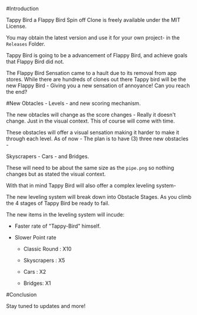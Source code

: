 #Introduction 

Tappy Bird a Flappy Bird Spin off Clone is freely available under the MIT License. 

You may obtain the latest version and use it for your own project- in the `Releases` Folder. 

Tappy Bird is going to be a advancement of Flappy Bird, and achieve goals that Flappy Bird did not. 

The Flappy Bird Sensation came to a hault due to its removal from app stores. While there are hundreds of clones out there Tappy bird will be 
the new Flappy Bird - Giving you a new sensation of annoyance! Can you reach the end? 

#New Obtacles - Levels - and new scoring mechanism. 

The new obtacles will change as the score changes - Really it doesn't change. Just in the visual context. This of course will come with time. 

These obstacles will offer a visual sensation making it harder to make it through each level. As of now - The plan is to have (3) three
new obstacles - 

Skyscrapers - Cars - and Bridges. 

These will need to be about the same size as the `pipe.png` so nothing changes but as stated the visual context.

With that in mind Tappy Bird will also offer a complex leveling system-

The new leveling system will break down into Obstacle Stages. As you climb the 4 stages of Tappy Bird be ready to fail. 

The new items in the leveling system will incude:

 - Faster rate of "Tappy-Bird" himself. 
 
 - Slower Point rate
 
    - Classic Round : X10
    
    - Skyscrapers : X5
    
    - Cars : X2 
    
    - Bridges: X1
  
#Conclusion

Stay tuned to updates and more!
    

